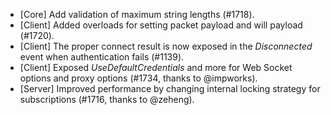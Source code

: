 * [Core] Add validation of maximum string lengths (#1718).
* [Client] Added overloads for setting packet payload and will payload (#1720).
* [Client] The proper connect result is now exposed in the _Disconnected_ event when authentication fails (#1139).
* [Client] Exposed _UseDefaultCredentials_ and more for Web Socket options and proxy options (#1734, thanks to @impworks).
* [Server] Improved performance by changing internal locking strategy for subscriptions (#1716, thanks to @zeheng).
